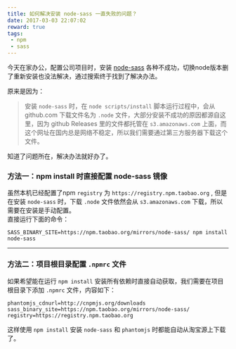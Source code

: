 ```yaml
---
title: 如何解决安装 node-sass 一直失败的问题？
date: 2017-03-03 22:07:02
reward: true
tags: 
 - npm 
 - sass
---
```


今天在家办公，配置公司项目时，安装 [node-sass](https://github.com/sass/node-sass) 各种不成功，切换node版本删了重新安装也没法解决，通过搜索终于找到了解决办法。
  
原来是因为：
> 安装 `node-sass` 时，在 `node scripts/install` 脚本运行过程中，会从 github.com 下载文件名为 `.node` 文件，大部分安装不成功的原因都源自这里，因为 github Releases 里的文件都托管在 `s3.amazonaws.com` 上面，而这个网址在国内总是网络不稳定，所以我们需要通过第三方服务器下载这个文件。

<!-- more --> 

知道了问题所在，解决办法就好办了。

### 方法一：npm install 时直接配置 node-sass 镜像

虽然本机已经配置了npm `registry` 为 `https://registry.npm.taobao.org` , 但是在安装 `node-sass` 时，下载 `.node` 文件依然会从 `s3.amazonaws.com` 下载，所以需要在安装是手动配置。   
直接运行下面的命令：

```npm
SASS_BINARY_SITE=https://npm.taobao.org/mirrors/node-sass/ npm install node-sass
```

********************************************

### 方法二：项目根目录配置 `.npmrc` 文件

如果希望能在运行 `npm install` 安装所有依赖时直接自动获取，我们需要在项目根目录下添加 `.npmrc` 文件，内容如下：

```npm
phantomjs_cdnurl=http://cnpmjs.org/downloads
sass_binary_site=https://npm.taobao.org/mirrors/node-sass/
registry=https://registry.npm.taobao.org
```

这样使用 `npm install` 安装 `node-sass` 和 `phantomjs` 时都能自动从淘宝源上下载了。


